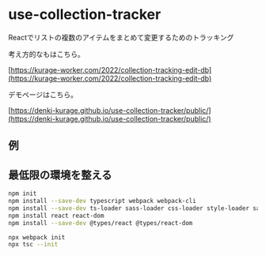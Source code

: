 # use-collection-tracker

Reactでリストの複数のアイテムをまとめて変更するためのトラッキング

考え方的なもはこちら。

[https://kurage-worker.com/2022/collection-tracking-edit-db](https://kurage-worker.com/2022/collection-tracking-edit-db)


デモページはこちら。

[https://denki-kurage.github.io/use-collection-tracker/public/](https://denki-kurage.github.io/use-collection-tracker/public/)


## 例



## 最低限の環境を整える

```sh
npm init
npm install --save-dev typescript webpack webpack-cli
npm install --save-dev ts-loader sass-loader css-loader style-loader sass
npm install react react-dom
npm install --save-dev @types/react @types/react-dom

npx webpack init
npx tsc --init
```
